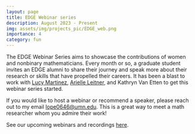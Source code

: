 ```yaml
---
layout: page
title: EDGE Webinar series
description: August 2023 - Present
img: assets/img/projects_pic/EDGE_web.png
importance: 4
category: fun
---
```

The EDGE Webinar Series aims to showcase the contributions of women and nonbinary mathematicians. Every month or so, a graduate student invites an EDGE alumni to share their journey and speak more about their research or skills that have propelled their careers. It has been a blast to work with [Lucy Martinez](https://marti310.github.io/research.html), [Arielle Leitner](https://www.wisdom.weizmann.ac.il/~ariellel/), and Kathryn Van Etten to get this webinar series started. 

If you would like to host a webinar or recommend a speaker, please reach out to my email [lope0646@umn.edu](lope0646@umn.edu). This is a great way to meet a math researcher whom you admire their work!

See our upcoming webinars and recordings [here](https://www.edgeforwomen.org/edge-webinar/).
